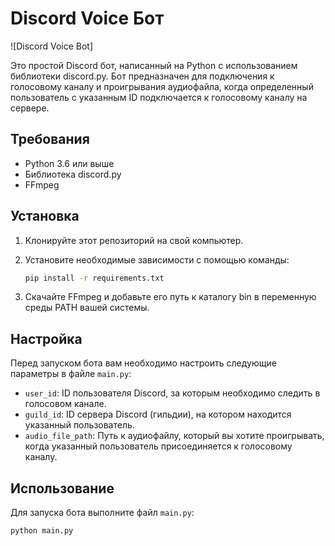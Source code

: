 # Discord Voice Бот

![Discord Voice Bot]

Это простой Discord бот, написанный на Python с использованием библиотеки discord.py. Бот предназначен для подключения к голосовому каналу и проигрывания аудиофайла, когда определенный пользователь с указанным ID подключается к голосовому каналу на сервере.

## Требования

- Python 3.6 или выше
- Библиотека discord.py
- FFmpeg

## Установка

1. Клонируйте этот репозиторий на свой компьютер.
2. Установите необходимые зависимости с помощью команды:

   ```bash
   pip install -r requirements.txt
3. Скачайте FFmpeg и добавьте его путь к каталогу bin в переменную среды PATH вашей системы.

## Настройка

Перед запуском бота вам необходимо настроить следующие параметры в файле `main.py`:

- `user_id`: ID пользователя Discord, за которым необходимо следить в голосовом канале.
- `guild_id`: ID сервера Discord (гильдии), на котором находится указанный пользователь.
- `audio_file_path`: Путь к аудиофайлу, который вы хотите проигрывать, когда указанный пользователь присоединяется к голосовому каналу.

## Использование

Для запуска бота выполните файл `main.py`:

```bash
python main.py

